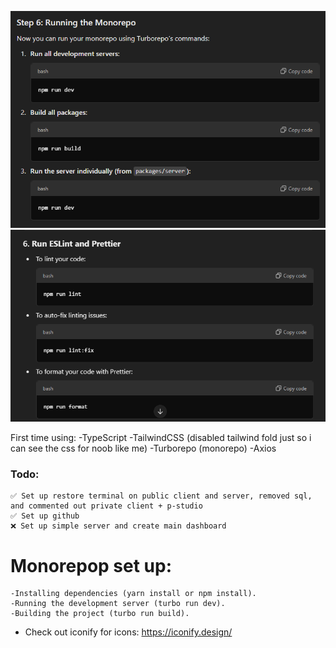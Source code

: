 ![Turbo commands](image-1.png)
![Eslint/Prettier commands](image-2.png)

First time using:
-TypeScript
-TailwindCSS (disabled tailwind fold just so i can see the css for noob like me)
-Turborepo (monorepo)
-Axios

### Todo:
    ✅ Set up restore terminal on public client and server, removed sql, and commented out private client + p-studio    
    ✅ Set up github
    ❌ Set up simple server and create main dashboard

# Monorepop set up:
    -Installing dependencies (yarn install or npm install).
    -Running the development server (turbo run dev).
    -Building the project (turbo run build).

- Check out iconify for icons: https://iconify.design/